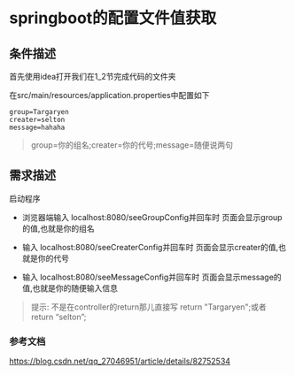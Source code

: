 
# springboot的配置文件值获取

## 条件描述

首先使用idea打开我们在1_2节完成代码的文件夹

在src/main/resources/application.properties中配置如下

``` properties
group=Targaryen
creater=selton
message=hahaha
```
> group=你的组名;creater=你的代号;message=随便说两句

## 需求描述

启动程序

- 浏览器端输入
localhost:8080/seeGroupConfig并回车时
页面会显示group的值,也就是你的组名

- 输入
localhost:8080/seeCreaterConfig并回车时
页面会显示creater的值,也就是你的代号

- 输入
localhost:8080/seeMessageConfig并回车时
页面会显示message的值,也就是你的随便输入信息

> 提示: 不是在controller的return那儿直接写 return "Targaryen";或者return “selton”;

### 参考文档
https://blog.csdn.net/qq_27046951/article/details/82752534